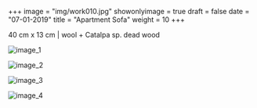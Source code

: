 +++
image = "img/work010.jpg"
showonlyimage = true
draft = false
date = "07-01-2019"
title = "Apartment Sofa"
weight = 10
+++

40 cm x 13 cm | wool + Catalpa sp. dead wood

![image_1][1]

![image_2][2]

![image_3][3]

![image_4][4]

[1]: /img/work_9/image_1.jpg
[2]: /img/work_9/image_2.jpg
[3]: /img/work_9/image_3.jpg
[4]: /img/work_9/image_4.jpg 